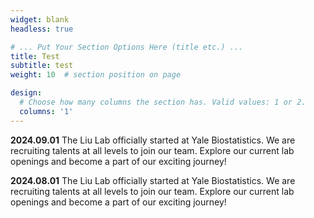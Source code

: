 ```yaml
---
widget: blank
headless: true

# ... Put Your Section Options Here (title etc.) ...
title: Test
subtitle: test
weight: 10  # section position on page

design:
  # Choose how many columns the section has. Valid values: 1 or 2.
  columns: '1'
---
```


**2024.09.01** The Liu Lab officially started at Yale Biostatistics. We are recruiting talents at all levels to join our team. Explore our current lab openings and become a part of our exciting journey!

**2024.08.01** The Liu Lab officially started at Yale Biostatistics. We are recruiting talents at all levels to join our team. Explore our current lab openings and become a part of our exciting journey!